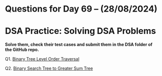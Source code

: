 # Questions for Day 69 – (28/08/2024)
# DSA Practice: Solving DSA Problems


**Solve them, check their test cases and submit them in the DSA folder of the GitHub repo.**

Q1. [Binary Tree Level Order Traversal](https://leetcode.com/problems/binary-tree-level-order-traversal/description/)

Q2. [Binary Search Tree to Greater Sum Tree](https://leetcode.com/problems/binary-search-tree-to-greater-sum-tree/description/)
